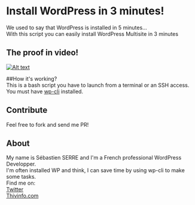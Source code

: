 # Install WordPress in 3 minutes!  

We used to say that WordPress is installed in 5 minutes...  
With this script you can easily install WordPress Multisite in 3 minutes 

## The proof in video!  

[![Alt text](https://img.youtube.com/vi/aEQY9mwhGrg/0.jpg)](https://www.youtube.com/watch?v=aEQY9mwhGrg)

##How it's working?  
This is a bash script you have to launch from a terminal or an SSH access.  
You must have [wp-cli](https://wp-cli.org/) installed.

## Contribute
Feel free to fork and send me PR!

## About  
My name is Sébastien SERRE and I'm a French professional WordPress Developper.  
I'm often installed WP and think, I can save time by using wp-cli to make some tasks.  
Find me on:  
[Twitter](https://twitter.com/sebastienserre)  
[Thivinfo.com](https://thivinfo.com)

